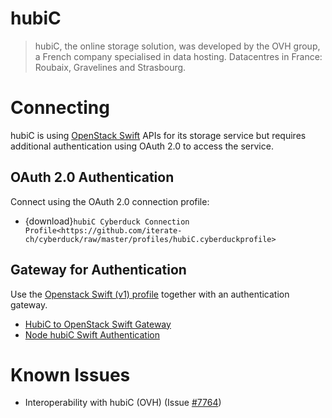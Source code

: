 hubiC
====

> hubiC, the online storage solution, was developed by the OVH group, a French company specialised in data hosting. Datacentres in France: Roubaix, Gravelines and Strasbourg.

# Connecting

hubiC is using [OpenStack Swift](index.md) APIs for its storage service but requires additional authentication using OAuth 2.0 to access the service.

## OAuth 2.0 Authentication

Connect using the OAuth 2.0 connection profile:

- {download}`hubiC Cyberduck Connection Profile<https://github.com/iterate-ch/cyberduck/raw/master/profiles/hubiC.cyberduckprofile>`

## Gateway for Authentication

Use the [Openstack Swift (v1) profile](index.md) together with an authentication gateway.

- [HubiC to OpenStack Swift Gateway](https://github.com/oderwat/hubic2swiftgate)
- [Node hubiC Swift Authentication](https://github.com/gierschv/node-hubic-swiftauth)

# Known Issues

- Interoperability with hubiC (OVH) (Issue [#7764](https://trac.cyberduck.io/ticket/7764))